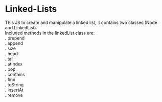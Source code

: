 # Linked-Lists

This JS to create and manipulate a linked list, it contains two classes (Node and LinkedList).<br>
Included methods in the linkedList class are:<br>
. prepend<br>
. append<br>
. size<br>
. head<br>
. tail<br>
. atIndex<br>
. pop<br>
. contains<br>
. find<br>
. toString<br>
. insertAt<br>
. remove<br>

